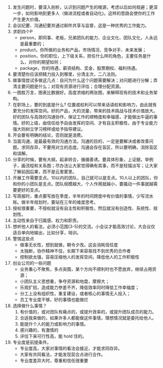1. 发生问题时，要深入剖析，认识到问题产生的根源，考虑以后如何规避；更深一步，如何影响到更多人（做进流程或者自动化)。这样的思路会使你的工作产生更大价值。
2. 会议纪要、沟通纪要并通过邮件共享与监督，这是一种优秀的工作能力。
3. 求职四个P
    - person，即同事、老板，兄弟团队的能力、企业文化、团队文化，人永远是最重要的；
    - product，你所做的业务和产品，市场情况、竞争对手、未来发展；
    - position，你的职位，上下级关系，担任什么样的角色，主要任务是什么，对你的期望如何；
    - package，你的待遇，薪资结构、奖金、股票期权、福利待遇。
4. 要清楚你应该把精力投入到哪里，分清主次，二八法则。
5. 做事情尝试多做这几点：自问为什么这个问题需要解决；对问题进行分解；弄清主要问题是什么；对现有资源进行评估；合理分配资源。
6. 一图胜万言，图表比数据好。高度浓缩的两张图，来解释现有的技术和业务架构。
7. 在职场上，要的到底是什么? 位置或权利可以带来话语权和影响力，由此就有更充分的发挥空间。好的产品，大的流量，带来的技术挑战与技术价值放大。好的团队与高效的沟通协作，保证工作的顺畅度和幸福感，才能做出牛逼的事情。好的上级，由信任给予自由发挥的空间、才有自主积极性，由于专业能力强大则树立学习榜样或给予指导建议。
8. 开会要有明确的结论，否则就是浪费。
9. 当面沟通，是最最有效的沟通方法。沟通的目的，一定是要解决或者改善问题。求同存异，不要用对立的态度。沟通会存在盲区，所以要明确，消除盲区和误解。
10. 分享的时候，要有大纲，起承转合，循循善诱。要具体形象，上证据，举例子，画流程和关系图；尽办法让大家觉得确有其事，而不是轻描淡写；让大家了解前因后果，而不是云里雾里。
11. 开展工作需要支点。10以内的团队，自己就可以是支点。10人以上的团队，你和你的小团队是支点。团队规模越大，个人作用就越小，要撬动一件事就越需要更好的支点。
12. 写周报时，重点要写放在季度，半年的时间跨度中有价值的事情，少写流水账。做半年规划时，要站在三年的维度思考。
13. 授权很重要，不授权就没有自主性和积极性，然后就没有创造性、系统性、规划性。
14. 主动性来自于归属感、权力和职责。
15. 想听他人的看法，必须小范围(3-5)的交流。小会议才能高效讨论，大会议仅适合单向地输出，比如分享，培训。
16. 警惕这些点
    - 做事无长性，想到就做，朝令夕改。这会消耗信任度
    - 太独断，协作精神不佳，长期下来容易找不到优秀的合作者
    - 控制欲太强，容易压缩他人的发挥空间，降低他人的工作积极性
17. 创业公司的一些问题
    - 业务重心不聚焦，多点突围，某个方向不顺利时也不愿放弃，继续占用资源；
    - 小团队主义思想重，争夺资源和地盘，摩擦大；
    - 乐观扩招，造成能力参差不齐，降低效率同时降低工作幸福度；
    - 分工上没有组织性，重复建设，或者核心的事情无人投入；
    - 员工专业度不够，好的事情也能做烂
18. 选择做什么事情？
    1. 有价值的，或对团队有痛点的，或提升效率的，或提升团队成员的能力。
    2. 合适我来做的，如果许多人都能做这件事情，理想情况就是委托给他人。
    3. 能提升个人的能力或影响力的事情。
    4. 感兴趣的，有激情的
    5. 评估下来可行性高，能 hold 住的。 ​​​​
19. 专业度是前提条件。
    - 专业度高，大家对事情的看法会接近，才能求同存异。
    - 大家有共同看法，才能发现契合点进行合作。
    - 专业度差异大时，尊重和信任很重要